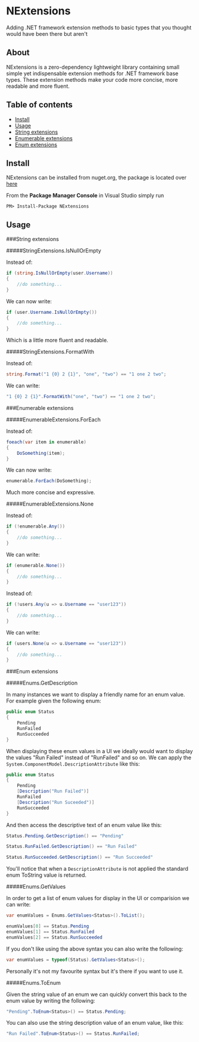 NExtensions
===========

Adding .NET framework extension methods to basic types that you thought would have been there but aren't

About
-----

NExtensions is a zero-dependency lightweight library containing small simple yet indispensable extension methods for .NET framework base types. These extension methods make your code more concise, more readable and more fluent.

Table of contents
-----------------

* [Install](https://github.com/halcharger/NExtensions#install)
* [Usage](https://github.com/halcharger/NExtensions#usage)
* [String extensions](https://github.com/halcharger/NExtensions#string-extensions)
* [Enumerable extensions](https://github.com/halcharger/NExtensions#enumerable-extensions)
* [Enum extensions](https://github.com/halcharger/NExtensions#enum-extensions)

Install
-------

NExtensions can be installed from nuget.org, the package is located over [here](https://www.nuget.org/packages/nextensions)

From the **Package Manager Console** in Visual Studio simply run 

`PM> Install-Package NExtensions`

Usage
-----

###String extensions

#####StringExtensions.IsNullOrEmpty

Instead of:

```c#
if (string.IsNullOrEmpty(user.Username))
{
	//do something...
}
```

We can now write:

```c#
if (user.Username.IsNullOrEmpty())
{
	//do something...
}
```

Which is a little more fluent and readable.

#####StringExtensions.FormatWith

Instead of:

```c#
string.Format("1 {0} 2 {1}", "one", "two") == "1 one 2 two";
```

We can write:

```c#
"1 {0} 2 {1}".FormatWith("one", "two") == "1 one 2 two";
```

###Enumerable extensions

#####EnumerableExtensions.ForEach

Instead of:

```c#
foeach(var item in enumerable)
{
	DoSomething(item);
}
```

We can now write:

```c#
enumerable.ForEach(DoSomething);
```

Much more concise and expressive.

#####EnumerableExtensions.None

Instead of:

```c#
if (!enumerable.Any())
{
	//do something...
}
```

We can write:

```c#
if (enumerable.None())
{
	//do something...
}
```

Instead of:

```c#
if (!users.Any(u => u.Username == "user123"))
{
	//do something...
}
```

We can write:

```c#
if (users.None(u => u.Username == "user123"))
{
	//do something...
}
```

###Enum extensions

#####Enums.GetDescription

In many instances we want to display a friendly name for an enum value. For example given the following enum:

```c#
public enum Status
{
	Pending
	RunFailed
	RunSucceeded
}
```

When displaying these enum values in a UI we ideally would want to display the values "Run Failed" instead of "RunFailed" and so on. We can apply the `System.ComponentModel.DescriptionAttribute` like this:

```c#
public enum Status
{
	Pending
	[Description("Run Failed")]
	RunFailed
	[Description("Run Suceeded")]
	RunSucceeded
}
```
And then access the descriptive text of an enum value like this:

```c#
Status.Pending.GetDescription() == "Pending"

Status.RunFailed.GetDescription() == "Run Failed"

Status.RunSucceeded.GetDescription() == "Run Succeeded"
```

You'll notice that when a `DescriptionAttribute` is not applied the standard enum ToString value is returned.

#####Enums.GetValues

In order to get a list of enum values for display in the UI or comparision we can write:

```c#
var enumValues = Enums.GetValues<Status>().ToList();

enumValues[0] == Status.Pending
enumValues[1] == Status.RunFailed
enumValues[2] == Status.RunSucceeded
```

If you don't like using the above syntax you can also write the following:

```c#
var enumValues = typeof(Status).GetValues<Status>();
```

Personally it's not my favourite syntax but it's there if you want to use it.

#####Enums.ToEnum

Given the string value of an enum we can quickly convert this back to the enum value by writing the following:

```c#
"Pending".ToEnum<Status>() == Status.Pending;
```

You can also use the string description value of an enum value, like this:

```c#
"Run Failed".ToEnum<Status>() == Status.RunFailed;
```
